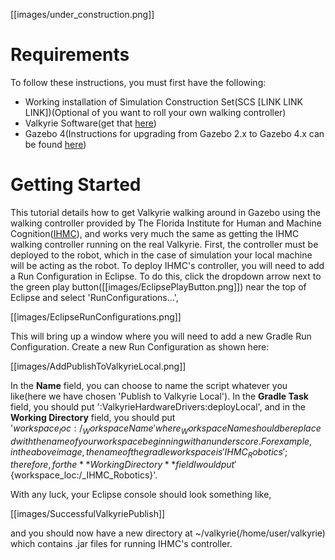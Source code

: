 [[images/under_construction.png]]  

# Requirements
To follow these instructions, you must first have the following:
* Working installation of Simulation Construction Set(SCS [LINK LINK LINK])(Optional of you want to roll your own walking controller)
* Valkyrie Software(get that [here](https://github.com/NASA-JSC-Robotics/valkyrie/wiki/Get-Our-Code))
* Gazebo 4(Instructions for upgrading from Gazebo 2.x to Gazebo 4.x can be found [here](http://gazebosim.org/tutorials/?tut=ros_wrapper_versions))

# Getting Started
This tutorial details how to get Valkyrie walking around in Gazebo using the walking controller provided by The Florida Institute for Human and Machine Cognition([IHMC](http://robots.ihmc.us/)), and works very much the same as getting the IHMC walking controller running on the real Valkyrie. First, the controller must be deployed to the robot, which in the case of simulation your local machine will be acting as the robot. To deploy IHMC's controller, you will need to add a Run Configuration in Eclipse. To do this, click the dropdown arrow next to the green play button([[images/EclipsePlayButton.png]]) near the top of Eclipse and select 'RunConfigurations...',

[[images/EclipseRunConfigurations.png]]

This will bring up a window where you will need to add a new Gradle Run Configuration. Create a new Run Configuration as shown here:

[[images/AddPublishToValkyrieLocal.png]]

In the **Name** field, you can choose to name the script whatever you like(here we have chosen 'Publish to Valkyrie Local'). In the **Gradle Task** field, you should put ':ValkyrieHardwareDrivers:deployLocal', and in the **Working Directory** field, you should put '${workspace_loc:/_WorkspaceName}' where _WorkspaceName should be replaced with the name of your workspace beginning with an underscore. For example, in the above image, the name of the gradle workspace is 'IHMC_Robotics'; therefore, for the **Working Directory** field I would put '${workspace_loc:/_IHMC_Robotics}'.

With any luck, your Eclipse console should look something like,

[[images/SuccessfulValkyriePublish]]

and you should now have a new directory at ~/valkyrie(/home/user/valkyrie) which contains .jar files for running IHMC's controller.